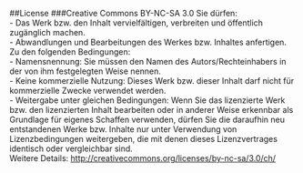##License
###Creative Commons BY-NC-SA 3.0
Sie dürfen:  
    - Das Werk bzw. den Inhalt vervielfältigen, verbreiten und öffentlich
    zugänglich machen.  
    - Abwandlungen und Bearbeitungen des Werkes bzw. Inhaltes anfertigen.  
  Zu den folgenden Bedingungen:  
     - Namensnennung: Sie müssen den Namen des Autors/Rechteinhabers in der von ihm
    festgelegten Weise nennen.  
    - Keine kommerzielle Nutzung: Dieses Werk bzw. dieser Inhalt darf nicht für
    kommerzielle Zwecke verwendet werden.  
    -  Weitergabe unter gleichen Bedingungen: Wenn Sie das lizenzierte Werk bzw. den
    lizenzierten Inhalt bearbeiten oder in anderer Weise erkennbar als Grundlage
    für eigenes Schaffen verwenden, dürfen Sie die daraufhin neu entstandenen
    Werke bzw. Inhalte nur unter Verwendung von Lizenzbedingungen weitergeben,
    die mit denen dieses Lizenzvertrages identisch oder vergleichbar sind.  
  Weitere Details: http://creativecommons.org/licenses/by-nc-sa/3.0/ch/
